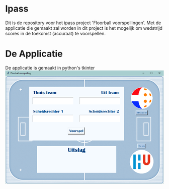 # Ipass
Dit is de repository voor het ipass project 'Floorball voorspellingen'. Met de applicatie die gemaakt zal worden in dit project is het mogelijk om wedstrijd scores in de toekomst (accuraat) te voorspellen. 

# De Applicatie
De applicatie is gemaakt in python's tkinter
![De Applicatie](https://github.com/nonnehodes/Ipass/blob/master/Floorball%20Voorspellingen.PNG?raw=true "De applicatie")
